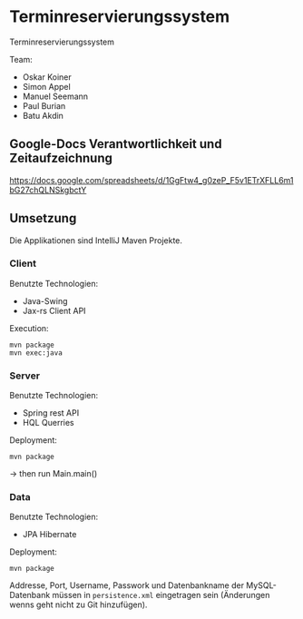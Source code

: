 # Terminreservierungssystem
Terminreservierungssystem

Team:
* Oskar Koiner
* Simon Appel
* Manuel Seemann
* Paul Burian
* Batu Akdin


## Google-Docs Verantwortlichkeit und Zeitaufzeichnung
<a href="https://docs.google.com/spreadsheets/d/1GgFtw4_g0zeP_F5v1ETrXFLL6m1bG27chQLNSkgbctY/" target="_blank">https://docs.google.com/spreadsheets/d/1GgFtw4_g0zeP_F5v1ETrXFLL6m1bG27chQLNSkgbctY</a>

## Umsetzung
Die Applikationen sind IntelliJ Maven Projekte.
### Client
Benutzte Technologien:
* Java-Swing
* Jax-rs Client API

Execution:
```
mvn package
mvn exec:java
```
### Server
Benutzte Technologien:
* Spring rest API
* HQL Querries

Deployment:
```
mvn package
```
-> then run Main.main()
### Data
Benutzte Technologien:
* JPA Hibernate

Deployment:
```
mvn package
```
Addresse, Port, Username, Passwork und Datenbankname der MySQL-Datenbank müssen in `persistence.xml` eingetragen sein (Änderungen wenns geht nicht zu Git hinzufügen).
